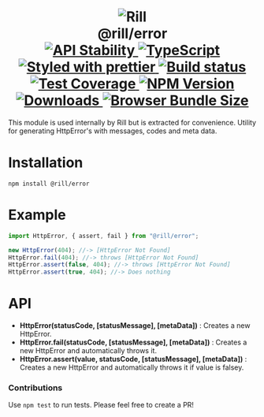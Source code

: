 <h1 align="center">
  <!-- Logo -->
  <img src="https://raw.githubusercontent.com/rill-js/rill/master/Rill-Icon.jpg" alt="Rill"/>
  <br/>
  @rill/error
	<br/>

  <!-- Stability -->
  <a href="https://nodejs.org/api/documentation.html#documentation_stability_index">
    <img src="https://img.shields.io/badge/stability-stable-brightgreen.svg" alt="API Stability"/>
  </a>
  <!-- TypeScript -->
  <a href="http://typescriptlang.org">
    <img src="https://img.shields.io/badge/%3C%2F%3E-typescript-blue.svg" alt="TypeScript"/>
  </a>
  <!-- Prettier -->
  <a href="https://github.com/prettier/prettier">
    <img src="https://img.shields.io/badge/styled_with-prettier-ff69b4.svg" alt="Styled with prettier"/>
  </a>
  <!-- Travis build -->
  <a href="https://travis-ci.org/rill-js/@rill/error">
  <img src="https://img.shields.io/travis/rill-js/@rill/error.svg" alt="Build status"/>
  </a>
  <!-- Coveralls coverage -->
  <a href="https://coveralls.io/github/rill-js/@rill/error">
    <img src="https://img.shields.io/coveralls/rill-js/@rill/error.svg" alt="Test Coverage"/>
  </a>
  <!-- NPM version -->
  <a href="https://npmjs.org/package/@rill/error">
    <img src="https://img.shields.io/npm/v/@rill/error.svg" alt="NPM Version"/>
  </a>
  <!-- Downloads -->
  <a href="https://npmjs.org/package/@rill/error">
    <img src="https://img.shields.io/npm/dm/@rill/error.svg" alt="Downloads"/>
  </a>
  <!-- Size -->
  <a href="https://npmjs.org/package/@rill/error">
    <img src="https://img.shields.io/badge/size-766b-green.svg" alt="Browser Bundle Size"/>
  </a>
</h1>

This module is used internally by Rill but is extracted for convenience.
Utility for generating HttpError's with messages, codes and meta data.

# Installation

```console
npm install @rill/error
```

# Example
```javascript
import HttpError, { assert, fail } from "@rill/error";

new HttpError(404); //-> [HttpError Not Found]
HttpError.fail(404); //-> throws [HttpError Not Found]
HttpError.assert(false, 404); //-> throws [HttpError Not Found]
HttpError.assert(true, 404); //-> Does nothing
```

# API
+ **HttpError(statusCode, [statusMessage], [metaData])** : Creates a new HttpError.
+ **HttpError.fail(statusCode, [statusMessage], [metaData])** : Creates a new HttpError and automatically throws it.
+ **HttpError.assert(value, statusCode, [statusMessage], [metaData])** : Creates a new HttpError and automatically throws it if value is falsey.

### Contributions

Use `npm test` to run tests.
Please feel free to create a PR!
